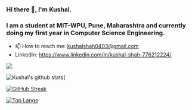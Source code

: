 ### Hi there 👋, I'm Kushal.
### I am a student at MIT-WPU, Pune, Maharashtra and currently doing my first year in Computer Science Engineering.
<!--  ![visitors](https://visitor-badge.glitch.me/badge?page_id=Kushal0409.461898592&left_color=green&right_color=red) -->
- 📫 How to reach me: kushalshah0403@gmail.com
- LinkedIn: https://www.linkedin.com/in/kushal-shah-776212224/
  
![](https://komarev.com/ghpvc/?username=Kushal0409&color=green)

![Kushal's github stats](https://github-readme-stats.vercel.app/api?username=Kushal0409&count_private=true&show_icons=true&theme=radical&hide_rank=false)]

[![GitHub Streak](https://github-readme-streak-stats.herokuapp.com?user=Kushal0409&theme=chartreuse-dark&date_format=M%20j%5B%2C%20Y%5D)](https://git.io/streak-stats)

[![Top Langs](https://github-readme-stats.vercel.app/api/top-langs/?username=Kushal0409&layout=donut-vertical)](https://github.com/Kushal0409/github-readme-stats)
